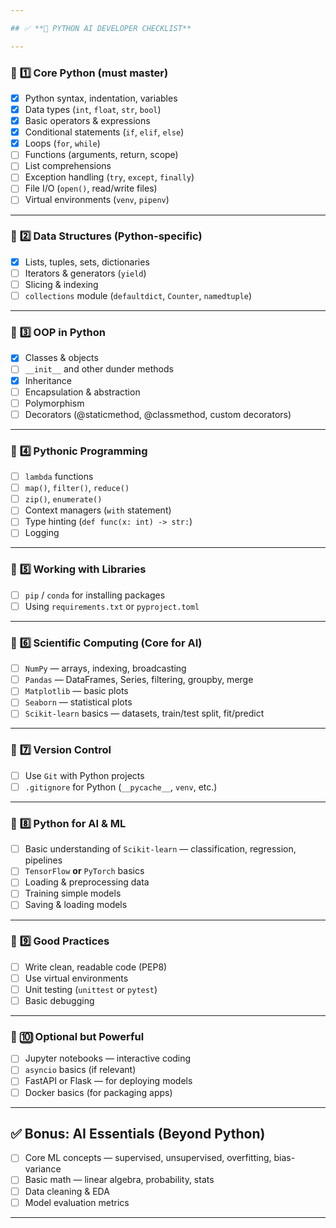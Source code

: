 ```yaml
---

## ✅ **📌 PYTHON AI DEVELOPER CHECKLIST**

---
```


### 📍 **1️⃣ Core Python (must master)**

* [x] Python syntax, indentation, variables
* [x] Data types (`int`, `float`, `str`, `bool`)
* [x] Basic operators & expressions
* [x] Conditional statements (`if`, `elif`, `else`)
* [x] Loops (`for`, `while`)
* [ ] Functions (arguments, return, scope)
* [ ] List comprehensions
* [ ] Exception handling (`try`, `except`, `finally`)
* [ ] File I/O (`open()`, read/write files)
* [ ] Virtual environments (`venv`, `pipenv`)

---

### 📍 **2️⃣ Data Structures (Python-specific)**

* [x] Lists, tuples, sets, dictionaries
* [ ] Iterators & generators (`yield`)
* [ ] Slicing & indexing
* [ ] `collections` module (`defaultdict`, `Counter`, `namedtuple`)

---

### 📍 **3️⃣ OOP in Python**

* [x] Classes & objects
* [ ] `__init__` and other dunder methods
* [x] Inheritance
* [ ] Encapsulation & abstraction
* [ ] Polymorphism
* [ ] Decorators (@staticmethod, @classmethod, custom decorators)

---

### 📍 **4️⃣ Pythonic Programming**

* [ ] `lambda` functions
* [ ] `map()`, `filter()`, `reduce()`
* [ ] `zip()`, `enumerate()`
* [ ] Context managers (`with` statement)
* [ ] Type hinting (`def func(x: int) -> str:`)
* [ ] Logging

---

### 📍 **5️⃣ Working with Libraries**

* [ ] `pip` / `conda` for installing packages
* [ ] Using `requirements.txt` or `pyproject.toml`

---

### 📍 **6️⃣ Scientific Computing (Core for AI)**

* [ ] `NumPy` — arrays, indexing, broadcasting
* [ ] `Pandas` — DataFrames, Series, filtering, groupby, merge
* [ ] `Matplotlib` — basic plots
* [ ] `Seaborn` — statistical plots
* [ ] `Scikit-learn` basics — datasets, train/test split, fit/predict

---

### 📍 **7️⃣ Version Control**

* [ ] Use `Git` with Python projects
* [ ] `.gitignore` for Python (`__pycache__`, `venv`, etc.)

---

### 📍 **8️⃣ Python for AI & ML**

* [ ] Basic understanding of `Scikit-learn` — classification, regression, pipelines
* [ ] `TensorFlow` **or** `PyTorch` basics
* [ ] Loading & preprocessing data
* [ ] Training simple models
* [ ] Saving & loading models

---

### 📍 **9️⃣ Good Practices**

* [ ] Write clean, readable code (PEP8)
* [ ] Use virtual environments
* [ ] Unit testing (`unittest` or `pytest`)
* [ ] Basic debugging

---

### 📍 **🔟 Optional but Powerful**

* [ ] Jupyter notebooks — interactive coding
* [ ] `asyncio` basics (if relevant)
* [ ] FastAPI or Flask — for deploying models
* [ ] Docker basics (for packaging apps)

---

## ✅ **Bonus: AI Essentials (Beyond Python)**

* [ ] Core ML concepts — supervised, unsupervised, overfitting, bias-variance
* [ ] Basic math — linear algebra, probability, stats
* [ ] Data cleaning & EDA
* [ ] Model evaluation metrics

---

